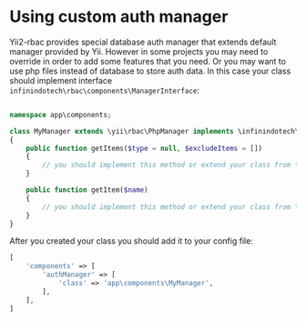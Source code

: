 Using custom auth manager
=========================

Yii2-rbac provides special database auth manager that extends default manager provided by Yii. However in some projects
you may need to override in order to add some features that you need. Or you may want to use php files instead of database
to store auth data. In this case your class should implement interface `infinindotech\rbac\components\ManagerInterface`:

```php

namespace app\components;

class MyManager extends \yii\rbac\PhpManager implements \infinindotech\rbac\components\ManagerInterface
{
    public function getItems($type = null, $excludeItems = [])
    {
        // you should implement this method or extend your class from \infinindotech\rbac\components\DbManager
    }

    public function getItem($name)
    {
        // you should implement this method or extend your class from \infinindotech\rbac\components\DbManager
    }
}
```

After you created your class you should add it to your config file:

```php
[
    'components' => [
        'authManager' => [
            'class' => 'app\components\MyManager',
        ],
    ],
]
```